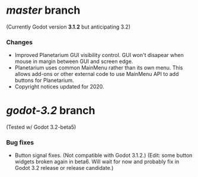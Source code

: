 # _master_ branch
(Currently Godot version **3.1.2** but anticipating 3.2)

### Changes
* Improved Planetarium GUI visibility control. GUI won't disapear when mouse in margin between GUI and screen edge.
* Planetarium uses common MainMenu rather than its own menu. This allows add-ons or other external code to use MainMenu API to add buttons for Planetarium.
* Copyright notices updated for 2020.

# _godot-3.2_ branch
(Tested w/ Godot 3.2-beta5)

### Bug fixes
* Button signal fixes. (Not compatible with Godot 3.1.2.) (Edit: some button widgets broken again in beta6. Will wait for now and probably fix in Godot 3.2 release or release candidate.)
